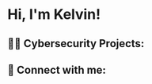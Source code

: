 <h1>Hi, I'm Kelvin! </h1>

<h2>👨‍💻 Cybersecurity Projects:</h2>



<h2> 🤳 Connect with me:</h2>

<!--
**hatchy86/hatchy86** is a ✨ _special_ ✨ repository because its `README.md` (this file) appears on your GitHub profile.

Here are some ideas to get you started:

- 🔭 I’m currently working on ...
- 🌱 I’m currently learning ...
- 👯 I’m looking to collaborate on ...
- 🤔 I’m looking for help with ...
- 💬 Ask me about ...
- 📫 How to reach me: ...
- 😄 Pronouns: ...
- ⚡ Fun fact: ...
-->
